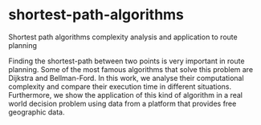 # shortest-path-algorithms
Shortest path algorithms complexity analysis and application to route planning

Finding the shortest-path between two points is very important in route planning. Some of the most famous algorithms that solve this problem are Dijkstra and Bellman-Ford. In this work, we analyse their computational complexity and compare their execution time in different situations. Furthermore, we show the application of this kind of algorithm in a real world decision problem using data from a platform that provides free geographic data.
